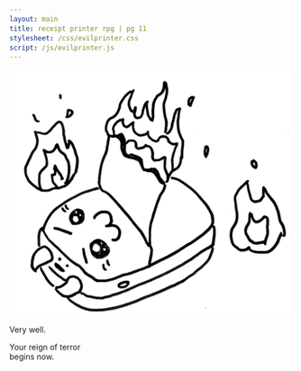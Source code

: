 ```yaml
---
layout: main
title: receipt printer rpg | pg 11
stylesheet: /css/evilprinter.css
script: /js/evilprinter.js
---
```


<div id="fogcontainer">
  <div id="foglayer_01" class="fog">
    <div class="image01"></div>
    <div class="image02"></div>
  </div>
  <div id="foglayer_02" class="fog">
    <div class="image01"></div>
    <div class="image02"></div>
  </div>
  <div id="foglayer_03" class="fog">
    <div class="image01"></div>
    <div class="image02"></div>
  </div>
</div>

<div id="selection-welcome">
  <canvas id="canvas"></canvas>
  <div class="fog"></div>
  <div id="verywell">
    <p><img src="/images/choice-evil.png">
    <div id="welcome-message">
      <p>Very well.
      <p>Your reign of terror<br> begins now.
    </div>
  </div>
</div>

<section id="orders" class="hidden" hidden>
<div class="box orderbox" id="order1">
  <h1>Order #1</h1>
  <p id="response">Hiii, could you print the notes I took in class yesterday?</p>

  <div class="instructions" id="instructions">
    <p>
      <span class="emoji">️🔥</span>
      PAPER JAM TIME
      <span class="emoji">️🔥</span>
    </p>
    <p>
      Turn to page X in your paper zine and <br>
      CRUMPLE THE PAPER.
    </p>
  </div>
</div>

<div class="box narrow compbox" id="compbox1">
  <form id="completion1">
    <h2>Completion code:</h2>
    <label>
      <input type="number" min="0" maxlength="4" name="code" id="completioncode"/>
    </label>
    <input type="submit" value="next order" focused/>
  </form>
  <span id="message"></span>
</div>

</section>
<div id="bg" class="hidden"></div>